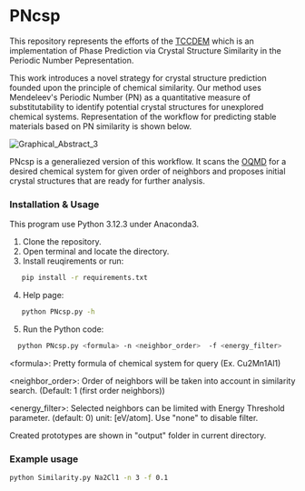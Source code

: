 # PNcsp

This repository represents the efforts of the [TCCDEM](https://github.com/tccdem/) which is an implementation of Phase Prediction via Crystal Structure Similarity in the Periodic Number Pepresentation. 

This work introduces a novel strategy for crystal structure prediction founded upon the principle of chemical similarity.  Our method uses Mendeleev's Periodic Number (PN) as a quantitative measure of substitutability to identify potential crystal structures for unexplored chemical systems. Representation of the workflow for predicting stable materials based on PN similarity is shown below. 

![Graphical_Abstract_3](https://github.com/user-attachments/assets/cf590168-ab66-4dc7-8954-de794dfbf780)

PNcsp is a generaliezed version of this workflow. It scans the [OQMD](https://www.oqmd.org/) for a desired chemical system for given order of neighbors and proposes initial crystal structures that are ready for further analysis.

### Installation & Usage
This program use Python 3.12.3 under Anaconda3. 

1) Clone the repository.
2) Open terminal and locate the directory.
3) Install reuqirements or run:
```bash
   pip install -r requirements.txt
```
4) Help page:
```bash
   python PNcsp.py -h
```
5) Run the Python code:
```bash
  python PNcsp.py <formula> -n <neighbor_order>  -f <energy_filter>
```
\<formula\>: Pretty formula of chemical system for query (Ex. Cu2Mn1Al1)

\<neighbor_order\>: Order of neighbors will be taken into account in similarity search. (Default: 1 (first order neighbors))

\<energy_filter\>: Selected neighbors can be limited with Energy Threshold parameter. (default: 0) unit: [eV/atom]. Use "none" to disable filter.

Created prototypes are shown in "output" folder in current directory.

### Example usage
```bash
python Similarity.py Na2Cl1 -n 3 -f 0.1
```

